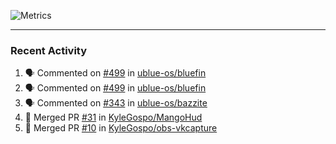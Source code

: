 ![Metrics](https://metrics.lecoq.io/KyleGospo?template=classic&base=header%2C%20activity%2C%20community%2C%20repositories%2C%20metadata&base.indepth=false&base.hireable=false&base.skip=false&config.timezone=America%2FLos_Angeles)

---
### Recent Activity
<!--START_SECTION:activity-->
1. 🗣 Commented on [#499](https://github.com/ublue-os/bluefin/issues/499#issuecomment-1741640421) in [ublue-os/bluefin](https://github.com/ublue-os/bluefin)
2. 🗣 Commented on [#499](https://github.com/ublue-os/bluefin/issues/499#issuecomment-1741640115) in [ublue-os/bluefin](https://github.com/ublue-os/bluefin)
3. 🗣 Commented on [#343](https://github.com/ublue-os/bazzite/issues/343#issuecomment-1741616358) in [ublue-os/bazzite](https://github.com/ublue-os/bazzite)
4. 🎉 Merged PR [#31](https://github.com/KyleGospo/MangoHud/pull/31) in [KyleGospo/MangoHud](https://github.com/KyleGospo/MangoHud)
5. 🎉 Merged PR [#10](https://github.com/KyleGospo/obs-vkcapture/pull/10) in [KyleGospo/obs-vkcapture](https://github.com/KyleGospo/obs-vkcapture)
<!--END_SECTION:activity-->

